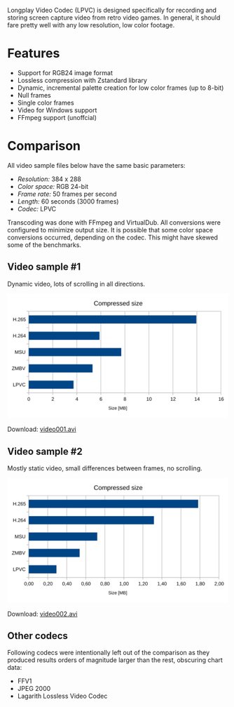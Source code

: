 Longplay Video Codec (LPVC) is designed specifically for recording and storing screen capture video from retro video games. In general, it should fare pretty well with any low resolution, low color footage.

# Features

- Support for RGB24 image format
- Lossless compression with Zstandard library
- Dynamic, incremental palette creation for low color frames (up to 8-bit)
- Null frames
- Single color frames
- Video for Windows support
- FFmpeg support (unoffcial)

# Comparison

All video sample files below have the same basic parameters:

- *Resolution:* 384 x 288
- *Color space:* RGB 24-bit
- *Frame rate:* 50 frames per second
- *Length:* 60 seconds (3000 frames)
- *Codec:* LPVC

Transcoding was done with FFmpeg and VirtualDub. All conversions were configured to minimize output size. It is possible that some color space conversions occurred, depending on the codec. This might have skewed some of the benchmarks.

## Video sample #1

Dynamic video, lots of scrolling in all directions.

![Video #1 - compressed size](./docs/video001-chart.svg)

Download: [video001.avi][video001.avi]

## Video sample #2

Mostly static video, small differences between frames, no scrolling.

![Video #2 - compressed size](./docs/video002-chart.svg)

Download: [video002.avi][video002.avi]

## Other codecs

Following codecs were intentionally left out of the comparison as they produced results orders of magnitude larger than the rest, obscuring chart data:

- FFV1
- JPEG 2000
- Lagarith Lossless Video Codec

[video001.avi]: ./docs/video001.avi
[video002.avi]: ./docs/video002.avi
